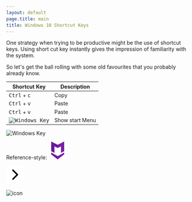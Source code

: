 ```yaml
---
layout: default
page.title: main
title: Windows 10 Shortcut Keys 
---
```


One strategy when trying to be productive might be the use of shortcut keys.  Using short cut key instantly gives the impression of familiarity with the system.

So let's get the ball rolling with some old favourites that you probably already know.


|Shortcut Key|Description|
|------------|-----------|
|<kbd>Ctrl</kbd> + <kbd>c</kbd>| Copy|
|<kbd>Ctrl</kbd> + <kbd>v</kbd>| Paste|
|<kbd>Ctrl</kbd> + <kbd>v</kbd>| Paste|
|<kbd>![Windows Key][newwinlogo]</kbd>| Show start Menu|

![Windows Key][newwinlogo]

Reference-style: 
![alt text][logo]

<img src="https://raw.githubusercontent.com/computamike/skills/main/assets/images/windows10.svg" alt="" aria-hidden="true" role="presentation" />


[chevron]: /assets/images/windows10.svgg "Logo Title Text 2"
[logo]: https://github.com/adam-p/markdown-here/raw/master/src/common/images/icon48.png "Logo Title Text 2"
[winlogo]: http://i.stack.imgur.com/Rfuw7.png
[newwinlogo]: http://i.stack.imgur.com/B8Zit.png
[oldwinlogo]: http://i.stack.imgur.com/T0oPO.png
![icon](https://cdn.jsdelivr.net/npm/simple-icons@v4/icons/github.svg) 
